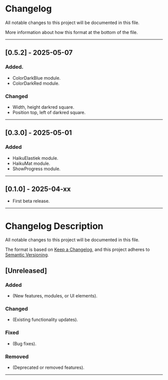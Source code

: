 # Changelog
All notable changes to this project will be documented in this file.

More information about how this format at the bottom of the file.

---

## [0.5.2] - 2025-05-07
### Added.
- ColorDarkBlue module.
- ColorDarkRed module.

### Changed
- Width, height darkred square.
- Position top, left of darkred square.

---

## [0.3.0] - 2025-05-01
### Added
- HaikuElastiek module.
- HaikuMat module.
- ShowProgress module.

---

## [0.1.0] - 2025-04-xx
- First beta release.


---

# Changelog Description
All notable changes to this project will be documented in this file.

The format is based on [Keep a Changelog](https://keepachangelog.com/), and this project adheres to [Semantic Versioning](https://semver.org/).

## [Unreleased]
### Added
- (New features, modules, or UI elements).

### Changed
- (Existing functionality updates).

### Fixed
- (Bug fixes).

### Removed
- (Deprecated or removed features).

---

